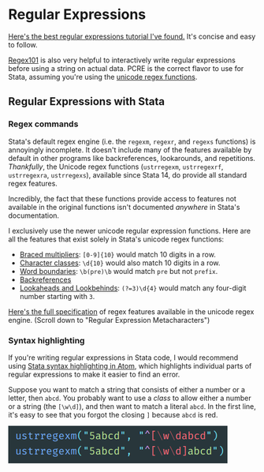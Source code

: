 # Regular Expressions

[Here's the best regular expressions tutorial I've found.][ryans_tutorials_regex] It's concise and easy to follow.

[Regex101](https://regex101.com/) is also very helpful to interactively write regular expressions before using a string on actual data. PCRE is the correct flavor to use for Stata, assuming you're using the [unicode regex functions](#regex-commands).

[ryans_tutorials_regex]: https://ryanstutorials.net/regular-expressions-tutorial/

## Regular Expressions with Stata

### Regex commands

Stata's default regex engine (i.e. the `regexm`, `regexr`, and `regexs` functions) is annoyingly incomplete. It doesn't include many of the features available by default in other programs like backreferences, lookarounds, and repetitions. _Thankfully_, the Unicode regex functions (`ustrregexm`, `ustrregexrf`, `ustrregexra`, `ustrregexs`), available since Stata 14, do provide all standard regex features.

Incredibly, the fact that these functions provide access to features not available in the original functions isn't documented _anywhere_ in Stata's documentation.

I exclusively use the newer unicode regular expression functions. Here are all the features that exist solely in Stata's unicode regex functions:

- [Braced multipliers](https://ryanstutorials.net/regular-expressions-tutorial/regular-expressions-basics.php#multipliers): `[0-9]{10}` would match 10 digits in a row.
- [Character classes](https://ryanstutorials.net/regular-expressions-tutorial/regular-expressions-intermediate.php#shorthand): `\d{10}` would also match 10 digits in a row.
- [Word boundaries](https://ryanstutorials.net/regular-expressions-tutorial/regular-expressions-intermediate.php#wordbountaries): `\b(pre)\b` would match `pre` but not `prefix`.
- [Backreferences](https://ryanstutorials.net/regular-expressions-tutorial/regular-expressions-advanced.php#backreferences)
- [Lookaheads and Lookbehinds](https://ryanstutorials.net/regular-expressions-tutorial/regular-expressions-advanced.php#lookahead): `(?=3)\d{4}` would match any four-digit number starting with `3`.

[Here's the full specification](http://www.icu-project.org/userguide/regexp) of regex features available in the unicode regex engine. (Scroll down to "Regular Expression Metacharacters")

### Syntax highlighting

If you're writing regular expressions in Stata code, I would recommend using [Stata syntax highlighting in Atom](https://atom.io/packages/language-stata), which highlights individual parts of regular expressions to make it easier to find an error.

Suppose you want to match a string that consists of either a number or a letter, then `abcd`. You probably want to use a _class_ to allow either a number or a string (the `[\w\d]`), and then want to match a literal `abcd`. In the first line, it's easy to see that you forgot the closing `]` because `abcd` is red.

![Stata Regex Syntax Highlighting in Atom](../img/stata-regex-syntax-highlighting.png)


